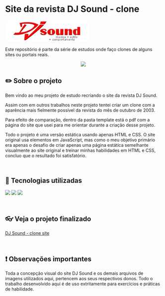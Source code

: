# Site da revista DJ Sound - clone
![Logotipo da revista e do site DJ Sound](https://github.com/KlaudioSilva/dj-sound-clone/blob/main/images/lg_djsound_2.jpg)

Este repositório é parte da série de estudos onde faço clones de alguns sites ou portais reais.

<p align="center">
<img loading="lazy" src="http://img.shields.io/static/v1?label=STATUS&message=FINALIZADO&color=GREEN&style=for-the-badge"/>
</p>

## :pencil2: Sobre o projeto

Bem vindo ao meu projeto de estudo recriando o site da revista DJ Sound.

Assim com em outros trabalhos neste projeto tentei criar um clone com a aparência mais fielmente possível da revista do mês de outubro de 2003.

Para efeito de comparação, dentro da pasta  template está o pdf com a página do site que usei para me orientar durante a criação desse projeto.

Todo o projeto é uma versão estática usando apenas HTML e CSS. O site original usa elementos em JavaScript, mas como o meu objetivo primário era apenas o desafio de criar apenas uma página estática semelhante visualmente ao site original e treinar minhas habilidades em HTML e CSS, concluo que o resultado foi satisfatório.

<br>

## :bookmark_tabs: Tecnologias utilizadas
<img loading="lazy" src="https://img.shields.io/badge/VSCode-0078D4?style=for-the-badge&logo=visual%20studio%20code&logoColor=white"/> <img loading="lazy" src="https://img.shields.io/badge/HTML5-E34F26?style=for-the-badge&logo=html5&logoColor=white"/> <img src="https://img.shields.io/badge/CSS3-1572B6?style=for-the-badge&logo=css3&logoColor=white"/>

<br>

## :eyeglasses: Veja o projeto finalizado
<a href="https://klaudiosilva.github.io/dj-sound-clone/">DJ Sound - clone site</a>

<br>

## :heavy_exclamation_mark: Observações importantes
Toda a concepção visual do site DJ Sound e os demais arquivos de imagens utilizados aqui, pertencem aos seus respectivos donos.
Todo o trabalho desenvolvido aqui é de uso extritamente para exercícios e práticas de habilidade.
